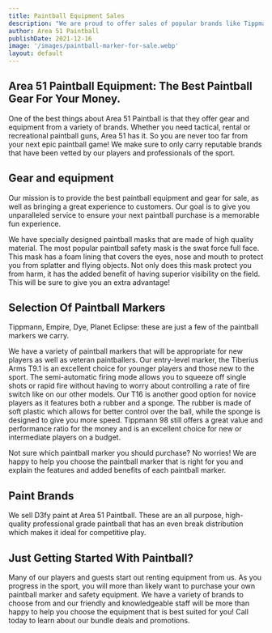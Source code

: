 ```yaml
---
title: Paintball Equipment Sales
description: "We are proud to offer sales of popular brands like Tippmann Paintball Markers and D3fy Paint"
author: Area 51 Paintball
publishDate: 2021-12-16
image: '/images/paintball-marker-for-sale.webp'
layout: default
---
```


## Area 51 Paintball Equipment: The Best Paintball Gear For Your Money.


One of the best things about Area 51 Paintball is that they offer gear and equipment from a variety of brands. Whether you need tactical, rental or recreational paintball guns, Area 51 has it. So you are never too far from your next epic paintball game!  We make sure to only carry reputable brands that have been vetted by our players and professionals of the sport.  


## Gear and equipment


Our mission is to provide the best paintball equipment and gear for sale, as well as bringing a great experience to customers. Our goal is to give you unparalleled service to ensure your next paintball purchase is a memorable fun experience.   


We have specially designed paintball masks that are made of high quality material. The most popular paintball safety mask is the swat force full face. This mask has a foam lining that covers the eyes, nose and mouth to protect you from splatter and flying objects.  Not only does this mask protect you from harm, it has the added benefit of having superior visibility on the field.  This will be sure to give you an extra advantage!


## Selection Of Paintball Markers


Tippmann, Empire, Dye, Planet Eclipse: these are just a few of the paintball markers we carry.   


We have a variety of paintball markers that will be appropriate for new players as well as veteran paintballers. Our entry-level marker, the Tiberius Arms T9.1 is an excellent choice for younger players and those new to the sport. The semi-automatic firing mode allows you to squeeze off single shots or rapid fire without having to worry about controlling a rate of fire switch like on our other models. Our T16 is another good option for novice players as it features both a rubber and a sponge. The rubber is made of soft plastic which allows for better control over the ball, while the sponge is designed to give you more speed.  Tippmann 98 still offers a great value and performance ratio for the money and is an excellent choice for new or intermediate players on a budget.  


Not sure which paintball marker you should purchase?  No worries!  We are happy to help you choose the paintball marker that is right for you and explain the features and added benefits of each paintball marker.  


## Paint Brands

We sell D3fy paint at Area 51 Paintball.  These are an all purpose, high-quality professional grade paintball that has an even break distribution which makes it ideal for competitive play.  


## Just Getting Started With Paintball? 


Many of our players and guests start out renting equipment from us.  As you progress in the sport, you will more than likely want to purchase your own paintball marker and safety equipment.  We have a variety of brands to choose from and our friendly and knowledgeable staff will be more than happy to help you choose the equipment that is best suited for you!  Call today to learn about our bundle deals and promotions.  